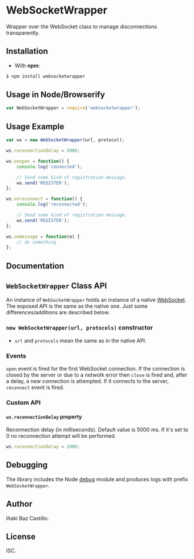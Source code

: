 # WebSocketWrapper

Wrapper over the WebSocket class to manage disconnections transparently.


## Installation

* With **npm**:

```bash
$ npm install websocketwrapper
```


## Usage in Node/Browserify

```javascript
var WebSocketWrapper = require('websocketwrapper');
```


## Usage Example

```javascript
var ws = new WebSocketWrapper(url, protocol);

ws.reconnectionDelay = 5000;

ws.onopen = function() {
    console.log('connected');

    // Send some kind of registration message.
    ws.send('REGISTER');
};

ws.onreconnect = function() {
    console.log('reconnected');

    // Send some kind of registration message.
    ws.send('REGISTER');
};

ws.onmessage = function(e) {
    // do something
};
```


## Documentation

## `WebSocketWrapper` Class API

An instance of `WebSocketWrapper` holds an instance of a native [WebSocket](http://dev.w3.org/html5/websockets/). The exposed API is the same as the native one. Just some differences/additions are described below.


### `new WebSocketWrapper(url, protocols)` constructor

* `url` and `protocols` mean the same as in the native API.


### Events

`open` event is fired for the first WebSocket connection. If the connection is closed by the server or due to a netwotk error then `close` is fired and, after a delay, a new connection is attempted. If it connects to the server, `reconnect` event is fired.


### Custom API


#### `ws.reconnectionDelay` property

Reconnection delay (in milliseconds). Default value is 5000 ms. If it's set to 0 no reconnection attempt will be performed.

```javascript
ws.reconnectionDelay = 2000;
```



## Debugging

The library includes the Node [debug](https://github.com/visionmedia/debug) module and produces logs with prefix `WebSocketWrapper`.


## Author

Iñaki Baz Castillo.


## License

ISC.
